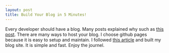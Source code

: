 ```yaml
---
layout: post
title: Build Your Blog in 5 Minutes!
---
```


Every developer should have a blog. Many posts explained why such as [this post](https://medium.freecodecamp.org/every-developer-should-have-a-blog-heres-why-and-how-to-stick-with-it-5fd55a247fbf). There are many ways to host your blog. I choose github pages because it is easy to setup and maintain. I followed [this article](https://www.smashingmagazine.com/2014/08/build-blog-jekyll-github-pages/) and built my blog site. It is simple and fast. Enjoy the journel.


